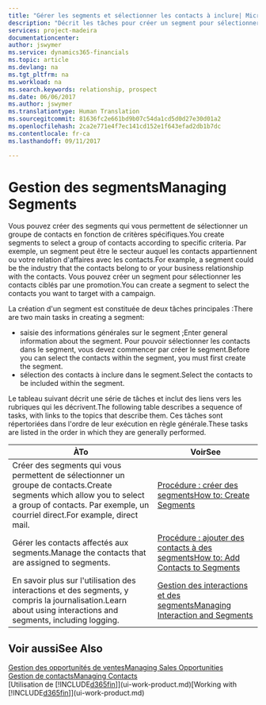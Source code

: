 ```yaml
---
title: "Gérer les segments et sélectionner les contacts à inclure| Microsoft Docs"
description: "Décrit les tâches pour créer un segment pour sélectionner un groupe de contacts en fonction de critères spécifiques, par exemple, les contacts dans un secteur que vous souhaitez cibler."
services: project-madeira
documentationcenter: 
author: jswymer
ms.service: dynamics365-financials
ms.topic: article
ms.devlang: na
ms.tgt_pltfrm: na
ms.workload: na
ms.search.keywords: relationship, prospect
ms.date: 06/06/2017
ms.author: jswymer
ms.translationtype: Human Translation
ms.sourcegitcommit: 81636fc2e661bd9b07c54da1cd5d0d27e30d01a2
ms.openlocfilehash: 2ca2e771e4f7ec141cd152e1f643efad2db1b7dc
ms.contentlocale: fr-ca
ms.lasthandoff: 09/11/2017

---
```

# <a name="managing-segments"></a><span data-ttu-id="322c4-103">Gestion des segments</span><span class="sxs-lookup"><span data-stu-id="322c4-103">Managing Segments</span></span>
<span data-ttu-id="322c4-104">Vous pouvez créer des segments qui vous permettent de sélectionner un groupe de contacts en fonction de critères spécifiques.</span><span class="sxs-lookup"><span data-stu-id="322c4-104">You create segments to select a group of contacts according to specific criteria.</span></span> <span data-ttu-id="322c4-105">Par exemple, un segment peut être le secteur auquel les contacts appartiennent ou votre relation d'affaires avec les contacts.</span><span class="sxs-lookup"><span data-stu-id="322c4-105">For example, a segment could be the industry that the contacts belong to or your business relationship with the contacts.</span></span> <span data-ttu-id="322c4-106">Vous pouvez créer un segment pour sélectionner les contacts ciblés par une promotion.</span><span class="sxs-lookup"><span data-stu-id="322c4-106">You can create a segment to select the contacts you want to target with a campaign.</span></span>

<span data-ttu-id="322c4-107">La création d'un segment est constituée de deux tâches principales :</span><span class="sxs-lookup"><span data-stu-id="322c4-107">There are two main tasks in creating a segment:</span></span>

* <span data-ttu-id="322c4-108">saisie des informations générales sur le segment ;</span><span class="sxs-lookup"><span data-stu-id="322c4-108">Enter general information about the segment.</span></span> <span data-ttu-id="322c4-109">Pour pouvoir sélectionner les contacts dans le segment, vous devez commencer par créer le segment.</span><span class="sxs-lookup"><span data-stu-id="322c4-109">Before you can select the contacts within the segment, you must first create the segment.</span></span>
* <span data-ttu-id="322c4-110">sélection des contacts à inclure dans le segment.</span><span class="sxs-lookup"><span data-stu-id="322c4-110">Select the contacts to be included within the segment.</span></span>

<span data-ttu-id="322c4-111">Le tableau suivant décrit une série de tâches et inclut des liens vers les rubriques qui les décrivent.</span><span class="sxs-lookup"><span data-stu-id="322c4-111">The following table describes a sequence of tasks, with links to the topics that describe them.</span></span> <span data-ttu-id="322c4-112">Ces tâches sont répertoriées dans l'ordre de leur exécution en règle générale.</span><span class="sxs-lookup"><span data-stu-id="322c4-112">These tasks are listed in the order in which they are generally performed.</span></span>

| <span data-ttu-id="322c4-113">À</span><span class="sxs-lookup"><span data-stu-id="322c4-113">To</span></span> | <span data-ttu-id="322c4-114">Voir</span><span class="sxs-lookup"><span data-stu-id="322c4-114">See</span></span> |
| --- | --- |
| <span data-ttu-id="322c4-115">Créer des segments qui vous permettent de sélectionner un groupe de contacts.</span><span class="sxs-lookup"><span data-stu-id="322c4-115">Create segments which allow you to select a group of contacts.</span></span> <span data-ttu-id="322c4-116">Par exemple, un courriel direct.</span><span class="sxs-lookup"><span data-stu-id="322c4-116">For example, direct mail.</span></span> |[<span data-ttu-id="322c4-117">Procédure : créer des segments</span><span class="sxs-lookup"><span data-stu-id="322c4-117">How to: Create Segments</span></span>](marketing-how-create-segment.md) |
| <span data-ttu-id="322c4-118">Gérer les contacts affectés aux segments.</span><span class="sxs-lookup"><span data-stu-id="322c4-118">Manage the contacts that are assigned to segments.</span></span> |[<span data-ttu-id="322c4-119">Procédure : ajouter des contacts à des segments</span><span class="sxs-lookup"><span data-stu-id="322c4-119">How to: Add Contacts to Segments</span></span>](marketing-add-contact-segment.md) |
| <span data-ttu-id="322c4-120">En savoir plus sur l'utilisation des interactions et des segments, y compris la journalisation.</span><span class="sxs-lookup"><span data-stu-id="322c4-120">Learn about using interactions and segments, including logging.</span></span> |[<span data-ttu-id="322c4-121">Gestion des interactions et des segments</span><span class="sxs-lookup"><span data-stu-id="322c4-121">Managing Interaction and Segments</span></span>](marketing-interaction-segments.md) |

## <a name="see-also"></a><span data-ttu-id="322c4-122">Voir aussi</span><span class="sxs-lookup"><span data-stu-id="322c4-122">See Also</span></span>
[<span data-ttu-id="322c4-123">Gestion des opportunités de ventes</span><span class="sxs-lookup"><span data-stu-id="322c4-123">Managing Sales Opportunities</span></span>](marketing-manage-sales-opportunities.md)  
[<span data-ttu-id="322c4-124">Gestion de contacts</span><span class="sxs-lookup"><span data-stu-id="322c4-124">Managing Contacts</span></span>](marketing-contacts.md)  
<span data-ttu-id="322c4-125">[Utilisation de [!INCLUDE[d365fin](includes/d365fin_md.md)]](ui-work-product.md)</span><span class="sxs-lookup"><span data-stu-id="322c4-125">[Working with [!INCLUDE[d365fin](includes/d365fin_md.md)]](ui-work-product.md)</span></span>

